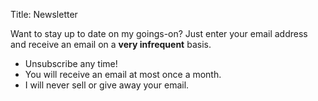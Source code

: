 Title: Newsletter

Want to stay up to date on my goings-on? Just enter your email address and receive an email on a **very infrequent** basis.

- Unsubscribe any time!
- You will receive an email at most once a month.
- I will never sell or give away your email.


